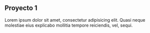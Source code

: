 ## Proyecto 1

Lorem ipsum dolor sit amet, consectetur adipisicing elit. Quasi neque molestiae eius explicabo mollitia tempore reiciendis, vel, sequi.
